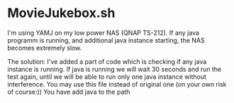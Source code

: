 # MovieJukebox.sh
I'm using YAMJ on my low power NAS (QNAP TS-212). If any java programm is running, and additional java instance starting, the NAS becomes extremely slow. 

The solution: I've added a part of code which is checking if any java instance is running. If java is running we will wait 30 seconds and run the test again, 
until we will be able to run only one java instance without interference.
You may use this file instead of original one (on your own risk of course:))
You have add java to the path

